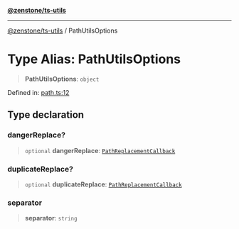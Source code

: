 [**@zenstone/ts-utils**](../README.md)

***

[@zenstone/ts-utils](../globals.md) / PathUtilsOptions

# Type Alias: PathUtilsOptions

> **PathUtilsOptions**: `object`

Defined in: [path.ts:12](https://github.com/janpoem/ts-utils/blob/0cd4777c12ff7de2b512ea29cc29419037e8cb6f/src/http/path.ts#L12)

## Type declaration

### dangerReplace?

> `optional` **dangerReplace**: [`PathReplacementCallback`](PathReplacementCallback.md)

### duplicateReplace?

> `optional` **duplicateReplace**: [`PathReplacementCallback`](PathReplacementCallback.md)

### separator

> **separator**: `string`
